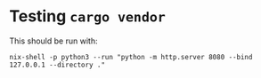 # Testing `cargo vendor`

This should be run with:

```
nix-shell -p python3 --run "python -m http.server 8080 --bind 127.0.0.1 --directory ."
```
